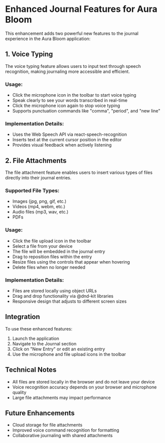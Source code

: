 # Enhanced Journal Features for Aura Bloom

This enhancement adds two powerful new features to the journal experience in the Aura Bloom application:

## 1. Voice Typing 

The voice typing feature allows users to input text through speech recognition, making journaling more accessible and efficient.

### Usage:
- Click the microphone icon in the toolbar to start voice typing
- Speak clearly to see your words transcribed in real-time
- Click the microphone icon again to stop voice typing
- Supports punctuation commands like "comma", "period", and "new line"

### Implementation Details:
- Uses the Web Speech API via react-speech-recognition
- Inserts text at the current cursor position in the editor
- Provides visual feedback when actively listening

## 2. File Attachments

The file attachment feature enables users to insert various types of files directly into their journal entries.

### Supported File Types:
- Images (jpg, png, gif, etc.)
- Videos (mp4, webm, etc.)
- Audio files (mp3, wav, etc.)
- PDFs

### Usage:
- Click the file upload icon in the toolbar
- Select a file from your device
- The file will be embedded in the journal entry
- Drag to reposition files within the entry
- Resize files using the controls that appear when hovering
- Delete files when no longer needed

### Implementation Details:
- Files are stored locally using object URLs
- Drag and drop functionality via @dnd-kit libraries
- Responsive design that adjusts to different screen sizes

## Integration

To use these enhanced features:

1. Launch the application
2. Navigate to the Journal section
3. Click on "New Entry" or edit an existing entry
4. Use the microphone and file upload icons in the toolbar

## Technical Notes

- All files are stored locally in the browser and do not leave your device
- Voice recognition accuracy depends on your browser and microphone quality
- Large file attachments may impact performance

## Future Enhancements

- Cloud storage for file attachments
- Improved voice command recognition for formatting
- Collaborative journaling with shared attachments 